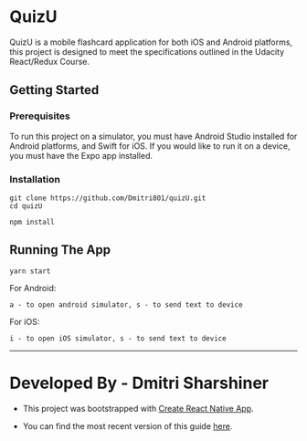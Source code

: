 # QuizU

QuizU is a mobile flashcard application for both iOS and Android platforms, this project is designed to meet the specifications outlined in the Udacity React/Redux Course.

## Getting Started

### Prerequisites

To run this project on a simulator, you must have Android Studio installed for Android platforms, and Swift for iOS. If you would like to run it on a device, you must have the Expo app installed.

### Installation

```
git clone https://github.com/Dmitri801/quizU.git
cd quizU
```

```
npm install
```

## Running The App

```
yarn start
```

For Android:

```
a - to open android simulator, s - to send text to device
```

For iOS:

```
i - to open iOS simulator, s - to send text to device
```

---

# Developed By - Dmitri Sharshiner

- This project was bootstrapped with [Create React Native App](https://github.com/react-community/create-react-native-app).

- You can find the most recent version of this guide [here](https://github.com/react-community/create-react-native-app/blob/master/react-native-scripts/template/README.md).
